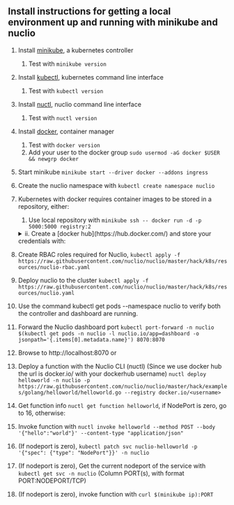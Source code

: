 ## Install instructions for getting a local environment up and running with minikube and nuclio
1. Install [minikube](https://minikube.sigs.k8s.io/docs/start/), a kubernetes controller
    1. Test with `minikube version`
2. Install [kubectl](https://kubernetes.io/docs/tasks/tools/install-kubectl/), kubernetes command line interface
    1. Test with `kubectl version`
3. Install [nuctl](https://nuclio.io/docs/latest/reference/nuctl/nuctl/), nuclio command line interface
    1. Test with `nuctl version`
4. Install [docker](https://docs.docker.com/engine/install/), container manager
    1. Test with `docker version`
    2. Add your user to the docker group `sudo usermod -aG docker $USER && newgrp docker`
5. Start minikube `minikube start --driver docker --addons ingress`
6. Create the nuclio namespace with `kubectl create namespace nuclio`
7. Kubernetes with docker requires container images to be stored in a repository, either:
    1. Use local repository with `minikube ssh -- docker run -d -p 5000:5000 registry:2`
    <details>
    <summary>ii. Create a [docker hub](https://hub.docker.com/) and store your credentials with:</summary>
      
  
        read -s mypassword
        enter your password
        kubectl create secret docker-registry registry-credentials --namespace nuclio \
            --docker-username <username> \
            --docker-password $mypassword \
            --docker-server hub.docker.com \
            --docker-email ignored@nuclio.io
        unset mypassword
        
      
    </details>
8. Create RBAC roles required for Nuclio, `kubectl apply -f https://raw.githubusercontent.com/nuclio/nuclio/master/hack/k8s/resources/nuclio-rbac.yaml`
9. Deploy nuclio to the cluster `kubectl apply -f https://raw.githubusercontent.com/nuclio/nuclio/master/hack/k8s/resources/nuclio.yaml`
10. Use the command kubectl get pods --namespace nuclio to verify both the controller and dashboard are running.
11. Forward the Nuclio dashboard port `kubectl port-forward -n nuclio $(kubectl get pods -n nuclio -l nuclio.io/app=dashboard -o jsonpath='{.items[0].metadata.name}') 8070:8070`
12. Browse to http://localhost:8070 or
13. Deploy a function with the Nuclio CLI (nuctl) (Since we use docker hub the url is docker.io/<username> with your dockerhub username) `nuctl deploy helloworld -n nuclio -p https://raw.githubusercontent.com/nuclio/nuclio/master/hack/examples/golang/helloworld/helloworld.go --registry docker.io/<username>`
14. Get function info `nuctl get function helloworld`, if NodePort is zero, go to 16, otherwise:
15. Invoke function with `nuctl invoke helloworld --method POST --body '{"hello":"world"}' --content-type "application/json"`
16. (If nodeport is zero), `kubectl patch svc nuclio-helloworld -p '{"spec": {"type": "NodePort"}}' -n nuclio`
17. (If nodeport is zero), Get the current nodeport of the service with `kubectl get svc -n nuclio` (Column PORT(s), with format PORT:NODEPORT/TCP)
18. (If nodeport is zero), invoke function with `curl $(minikube ip):PORT`

